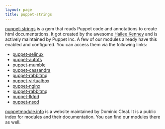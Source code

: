 ```yaml
---
layout: page
title: puppet-strings
---
```


[puppet-strings](https://rubygems.org/gems/puppet-strings) is a gem that reads
Puppet code and annotations to create html documentations. It got created by
the awesome [Hailee Kenney](http://www.haileekenney.com/) and is actively
maintained by Puppet Inc. A few of our modules already have this enabled and
configured. You can access them via the following links:

* [puppet-selinux](https://voxpupuli.org/puppet-selinux)
* [puppet-autofs](https://voxpupuli.org/puppet-autofs)
* [puppet-mumble](https://voxpupuli.org/puppet-mumble)
* [puppet-cassandra](https://voxpupuli.org/puppet-cassandra)
* [puppet-rabbitmq](https://voxpupuli.org/puppet-rabbitmq)
* [puppet-virtualbox](https://voxpupuli.org/puppet-virtualbox/)
* [puppet-nginx](https://voxpupuli.org/puppet-nginx/)
* [puppet-rabbitmq](https://voxpupuli.org/puppet-rabbitmq/)
* [puppet-lldpd](https://voxpupuli.org/puppet-lldpd/)
* [puppet-nscd](https://voxpupuli.org/puppet-nscd/)

[puppetmodule.info](http://www.puppetmodule.info/) is a website maintained by
Dominic Cleal. It is a public index for modules and their documentation. You
can find our modules there as well.
